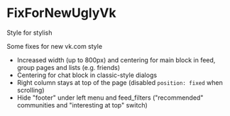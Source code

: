 # FixForNewUglyVk
Style for stylish

Some fixes for new vk.com style
+ Increased width (up to 800px) and centering for main block in feed, group pages 
and lists (e.g. friends)
+ Centering for chat block in classic-style dialogs
+ Right column stays at top of the page (disabled `position: fixed` when scrolling)
+ Hide "footer" under left menu and feed_filters ("recommended" communities and "interesting at top" switch)
